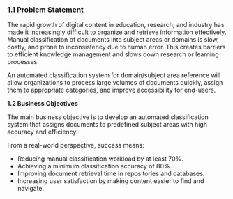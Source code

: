 ### 1.1 Problem Statement

The rapid growth of digital content in education, research, and industry has made it increasingly difficult to organize and retrieve information effectively. Manual classification of documents into subject areas or domains is slow, costly, and prone to inconsistency due to human error. This creates barriers to efficient knowledge management and slows down research or learning processes. 

An automated classification system for domain/subject area reference will allow organizations to process large volumes of documents quickly, assign them to appropriate categories, and improve accessibility for end-users.

**1.2 Business Objectives**

The main business objective is to develop an automated classification system that assigns documents to predefined subject areas with high accuracy and efficiency. 

From a real-world perspective, success means:
- Reducing manual classification workload by at least 70%.
- Achieving a minimum classification accuracy of 80%.
- Improving document retrieval time in repositories and databases.
- Increasing user satisfaction by making content easier to find and navigate.

